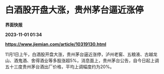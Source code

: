 # 白酒股开盘大涨，贵州茅台逼近涨停
**界面快报**

**2023-11-01 01:34**

**https://www.jiemian.com/article/10319130.html**

11月1日上午，白酒股开盘大涨，贵州茅台逼近涨停，泸州老窖、五粮液、古越龙山、酒鬼酒、舍得酒业等多股涨超5%，消息面上，贵州茅台公告，自今日起上调五十三度贵州茅台酒出厂价格，平均上调幅度约为20%。